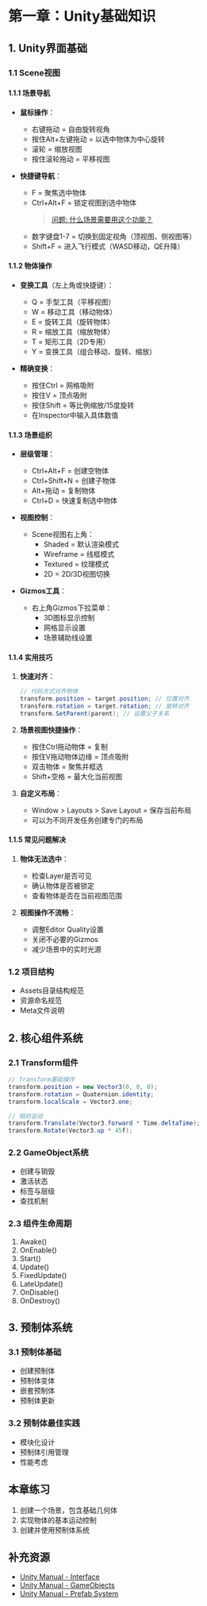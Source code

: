 # 第一章：Unity基础知识

## 1. Unity界面基础
### 1.1 Scene视图
#### 1.1.1 场景导航
- **鼠标操作**：
  - 右键拖动 = 自由旋转视角
  - 按住Alt+左键拖动 = 以选中物体为中心旋转
  - 滚轮 = 缩放视图
  - 按住滚轮拖动 = 平移视图

- **快捷键导航**：
  - F = 聚焦选中物体
  - Ctrl+Alt+F = 锁定视图到选中物体
    > [问题: 什么场景需要用这个功能？](Answers/Scene_Lock_View.md)
  - 数字键盘1-7 = 切换到固定视角（顶视图、侧视图等）
  - Shift+F = 进入飞行模式（WASD移动，QE升降）

#### 1.1.2 物体操作
- **变换工具**（左上角或快捷键）：
  - Q = 手型工具（平移视图）
  - W = 移动工具（移动物体）
  - E = 旋转工具（旋转物体）
  - R = 缩放工具（缩放物体）
  - T = 矩形工具（2D专用）
  - Y = 变换工具（组合移动、旋转、缩放）

- **精确变换**：
  - 按住Ctrl = 网格吸附
  - 按住V = 顶点吸附
  - 按住Shift = 等比例缩放/15度旋转
  - 在Inspector中输入具体数值

#### 1.1.3 场景组织
- **层级管理**：
  - Ctrl+Alt+F = 创建空物体
  - Ctrl+Shift+N = 创建子物体
  - Alt+拖动 = 复制物体
  - Ctrl+D = 快速复制选中物体

- **视图控制**：
  - Scene视图右上角：
    - Shaded = 默认渲染模式
    - Wireframe = 线框模式
    - Textured = 纹理模式
    - 2D = 2D/3D视图切换
    
- **Gizmos工具**：
  - 右上角Gizmos下拉菜单：
    - 3D图标显示控制
    - 网格显示设置
    - 场景辅助线设置

#### 1.1.4 实用技巧
1. **快速对齐**：
   ```csharp
   // 代码方式对齐物体
   transform.position = target.position; // 位置对齐
   transform.rotation = target.rotation; // 旋转对齐
   transform.SetParent(parent); // 设置父子关系
   ```

2. **场景视图快捷操作**：
   - 按住Ctrl拖动物体 = 复制
   - 按住V拖动物体边缘 = 顶点吸附
   - 双击物体 = 聚焦并框选
   - Shift+空格 = 最大化当前视图

3. **自定义布局**：
   - Window > Layouts > Save Layout = 保存当前布局
   - 可以为不同开发任务创建专门的布局

#### 1.1.5 常见问题解决
1. **物体无法选中**：
   - 检查Layer是否可见
   - 确认物体是否被锁定
   - 查看物体是否在当前视图范围

2. **视图操作不流畅**：
   - 调整Editor Quality设置
   - 关闭不必要的Gizmos
   - 减少场景中的实时光源

### 1.2 项目结构
- Assets目录结构规范
- 资源命名规范
- Meta文件说明

## 2. 核心组件系统
### 2.1 Transform组件
```csharp
// Transform基础操作
transform.position = new Vector3(0, 0, 0);
transform.rotation = Quaternion.identity;
transform.localScale = Vector3.one;

// 相对运动
transform.Translate(Vector3.forward * Time.deltaTime);
transform.Rotate(Vector3.up * 45f);
```

### 2.2 GameObject系统
- 创建与销毁
- 激活状态
- 标签与层级
- 查找机制

### 2.3 组件生命周期
1. Awake()
2. OnEnable()
3. Start()
4. Update()
5. FixedUpdate()
6. LateUpdate()
7. OnDisable()
8. OnDestroy()

## 3. 预制体系统
### 3.1 预制体基础
- 创建预制体
- 预制体变体
- 嵌套预制体
- 预制体更新

### 3.2 预制体最佳实践
- 模块化设计
- 预制体引用管理
- 性能考虑

## 本章练习
1. 创建一个场景，包含基础几何体
2. 实现物体的基本运动控制
3. 创建并使用预制体系统

## 补充资源
- [Unity Manual - Interface](https://docs.unity3d.com/Manual/UsingTheEditor.html)
- [Unity Manual - GameObjects](https://docs.unity3d.com/Manual/GameObjects.html)
- [Unity Manual - Prefab System](https://docs.unity3d.com/Manual/Prefabs.html) 